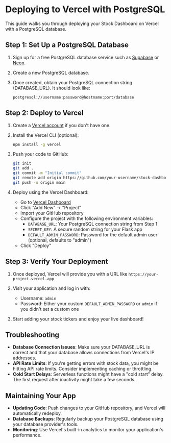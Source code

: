 # Deploying to Vercel with PostgreSQL

This guide walks you through deploying your Stock Dashboard on Vercel with a PostgreSQL database.

## Step 1: Set Up a PostgreSQL Database

1. Sign up for a free PostgreSQL database service such as [Supabase](https://supabase.com/) or [Neon](https://neon.tech/).

2. Create a new PostgreSQL database.

3. Once created, obtain your PostgreSQL connection string (DATABASE_URL). It should look like:
   ```
   postgresql://username:password@hostname:port/database
   ```

## Step 2: Deploy to Vercel

1. Create a [Vercel account](https://vercel.com/signup) if you don't have one.

2. Install the Vercel CLI (optional):
   ```bash
   npm install -g vercel
   ```

3. Push your code to GitHub:
   ```bash
   git init
   git add .
   git commit -m "Initial commit"
   git remote add origin https://github.com/your-username/stock-dashboard.git
   git push -u origin main
   ```

4. Deploy using the Vercel Dashboard:
   - Go to [Vercel Dashboard](https://vercel.com/dashboard)
   - Click "Add New" → "Project"
   - Import your GitHub repository
   - Configure the project with the following environment variables:
     - `DATABASE_URL`: Your PostgreSQL connection string from Step 1
     - `SECRET_KEY`: A secure random string for your Flask app
     - `DEFAULT_ADMIN_PASSWORD`: Password for the default admin user (optional, defaults to "admin")
   - Click "Deploy"

## Step 3: Verify Your Deployment

1. Once deployed, Vercel will provide you with a URL like `https://your-project.vercel.app`

2. Visit your application and log in with:
   - Username: `admin`
   - Password: Either your custom `DEFAULT_ADMIN_PASSWORD` or `admin` if you didn't set a custom one

3. Start adding your stock tickers and enjoy your live dashboard!

## Troubleshooting

- **Database Connection Issues**: Make sure your DATABASE_URL is correct and that your database allows connections from Vercel's IP addresses.
- **API Rate Limits**: If you're getting errors with stock data, you might be hitting API rate limits. Consider implementing caching or throttling.
- **Cold Start Delays**: Serverless functions might have a "cold start" delay. The first request after inactivity might take a few seconds.

## Maintaining Your App

- **Updating Code**: Push changes to your GitHub repository, and Vercel will automatically redeploy.
- **Database Backups**: Regularly backup your PostgreSQL database using your database provider's tools.
- **Monitoring**: Use Vercel's built-in analytics to monitor your application's performance. 